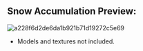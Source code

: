 ## Snow Accumulation Preview:

![a228f6d2de6da1b921b71d19272c5e69](https://user-images.githubusercontent.com/20238115/41932724-d1950270-794f-11e8-9dcd-444fd2afd054.png)


* Models and textures not included.
